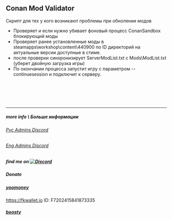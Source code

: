 ## Conan Mod Validator
Скрипт для тех у кого возникают проблемы при обнолении модов
 * Проверяет и если нужно убивает фоновый процесс ConanSandbox блокирующий моды
 * Проверяет ранее установленные моды в steamapps\workshop\content\440900 по ID директорий на актуальные версии доступные в стиме.
 * после проверки синхронизирует ServerModList.txt с Mods\ModList.txt (уберет двойную загрузка игры)
 * По окончании процесса запустит игру с параметром --continuesession и подключит к серверу.
<br>



</br>
<br>



</br>


----
##### more info \ Больше информации
###### [Рус Admins Discord](https://discord.gg/tf2KeZF8RF)
###### [Eng Admins Discord](https://discord.gg/admins-united-conan-278275567088828417)















##### find me on [![Discord](https://discordapp.com/api/guilds/626106205122592769/widget.png?style=shield)](https://discord.gg/qYmBmDR)
##### Donate
##### [yoomoney](https://yoomoney.ru/to/4100116619431314)
https://fkwallet.io  ID: F7202415841873335
##### [boosty](https://boosty.to/_illidan_)

